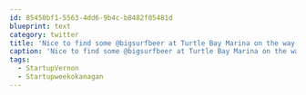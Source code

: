 ```yaml
---
id: 85450bf1-5563-4dd6-9b4c-b8482f05481d
blueprint: text
category: twitter
title: 'Nice to find some @bigsurfbeer at Turtle Bay Marina on the way home from #StartupVernon #Startupweekokanagan ow.ly/i/1DgMq'
caption: 'Nice to find some @bigsurfbeer at Turtle Bay Marina on the way home from <span class="hashtag hashtag_local">#<a href="http://tweettemp.darylchymko.ca/?tag=startupvernon">StartupVernon</a> <span class="hashtag hashtag_local">#<a href="http://tweettemp.darylchymko.ca/?tag=startupweekokanagan">Startupweekokanagan</a> <a href="http://ow.ly/i/1DgMq" title="http://ow.ly/i/1DgMq" class="link link_untco">ow.ly/i/1DgMq</a>'
tags:
  - StartupVernon
  - Startupweekokanagan
---
```

